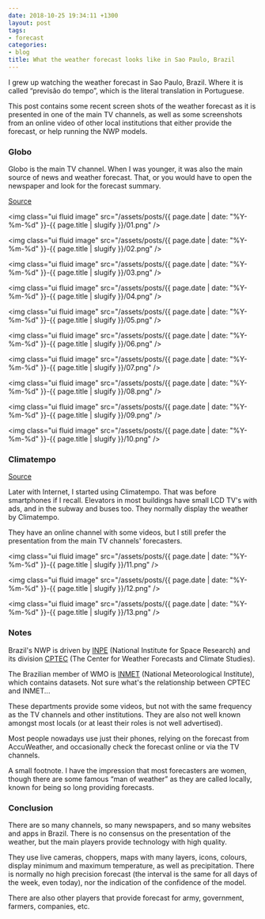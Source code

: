 ```yaml
---
date: 2018-10-25 19:34:11 +1300
layout: post
tags:
- forecast
categories:
- blog
title: What the weather forecast looks like in Sao Paulo, Brazil
---
```


I grew up watching the weather forecast in Sao Paulo, Brazil. Where it is
called &ldquo;previs&atilde;o do tempo&rdquo;, which is the literal translation
in Portuguese.

This post contains some recent screen shots of the weather forecast as it is
presented in one of the main TV channels, as well as some screenshots from an
online video of other local institutions that either provide the forecast, or
help running the NWP models.

<!--more-->

### Globo

Globo is the main TV channel. When I was younger, it was also the main source
of news and weather forecast. That, or you would have to open the newspaper and
look for the forecast summary.

[Source](https://www.youtube.com/watch?v=dBcOLbpTGRE)


<img class="ui fluid image" src="/assets/posts/{{ page.date | date: "%Y-%m-%d" }}-{{ page.title | slugify }}/01.png" />



<img class="ui fluid image" src="/assets/posts/{{ page.date | date: "%Y-%m-%d" }}-{{ page.title | slugify }}/02.png" />



<img class="ui fluid image" src="/assets/posts/{{ page.date | date: "%Y-%m-%d" }}-{{ page.title | slugify }}/03.png" />



<img class="ui fluid image" src="/assets/posts/{{ page.date | date: "%Y-%m-%d" }}-{{ page.title | slugify }}/04.png" />



<img class="ui fluid image" src="/assets/posts/{{ page.date | date: "%Y-%m-%d" }}-{{ page.title | slugify }}/05.png" />



<img class="ui fluid image" src="/assets/posts/{{ page.date | date: "%Y-%m-%d" }}-{{ page.title | slugify }}/06.png" />



<img class="ui fluid image" src="/assets/posts/{{ page.date | date: "%Y-%m-%d" }}-{{ page.title | slugify }}/07.png" />



<img class="ui fluid image" src="/assets/posts/{{ page.date | date: "%Y-%m-%d" }}-{{ page.title | slugify }}/08.png" />



<img class="ui fluid image" src="/assets/posts/{{ page.date | date: "%Y-%m-%d" }}-{{ page.title | slugify }}/09.png" />



<img class="ui fluid image" src="/assets/posts/{{ page.date | date: "%Y-%m-%d" }}-{{ page.title | slugify }}/10.png" />


### Climatempo

[Source](https://www.youtube.com/watch?v=TsdQtPYF8Qo)

Later with Internet, I started using Climatempo. That was before smartphones if I recall.
Elevators in most buildings have small LCD TV's with ads, and in the subway and buses too.
They normally display the weather by Climatempo.

They have an online channel with some videos, but I still prefer the presentation from the
main TV channels' forecasters.


<img class="ui fluid image" src="/assets/posts/{{ page.date | date: "%Y-%m-%d" }}-{{ page.title | slugify }}/11.png" />



<img class="ui fluid image" src="/assets/posts/{{ page.date | date: "%Y-%m-%d" }}-{{ page.title | slugify }}/12.png" />



<img class="ui fluid image" src="/assets/posts/{{ page.date | date: "%Y-%m-%d" }}-{{ page.title | slugify }}/13.png" />


### Notes

Brazil's NWP is driven by [INPE](https://inpe.br) (National Institute
for Space Research) and its division [CPTEC](https://www.cptec.inpe.br/)
(The Center for Weather Forecasts and Climate Studies).

The Brazilian member of WMO is [INMET](http://www.inmet.gov.br)
(National Meteorological Institute), which contains datasets. Not sure what's
the relationship between CPTEC and INMET...

These departments provide some videos, but not with the same frequency as
the TV channels and other institutions. They are also not well known amongst
most locals (or at least their roles is not well advertised).

Most people nowadays use just their phones, relying on the forecast
from AccuWeather, and occasionally check the forecast online or via the
TV channels.

A small footnote. I have the impression that most forecasters are women, though
there are some famous &ldquo;man of weather&rdquo; as they are called locally, known for
being so long providing forecasts.

### Conclusion

There are so many channels, so many newspapers, and so many websites and apps
in Brazil. There is no consensus on the presentation of the weather, but the
main players provide technology with high quality.

They use live cameras, choppers, maps with many layers, icons, colours, display
minimum and maximum temperature, as well as precipitation. There is normally no
high precision forecast (the interval is the same for all days of the week,
even today), nor the indication of the confidence of the model.

There are also other players that provide forecast for army, government, farmers,
companies, etc.
